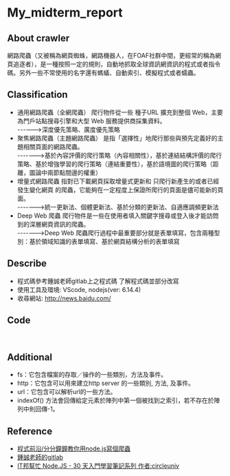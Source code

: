 # My_midterm_report

## About crawler
網路爬蟲（又被稱為網頁蜘蛛，網路機器人，在FOAF社群中間，更經常的稱為網頁追逐者），是一種按照一定的規則，自動地抓取全球資訊網資訊的程式或者指令碼。另外一些不常使用的名字還有螞蟻、自動索引、模擬程式或者蠕蟲。

## Classification
* 通用網路爬蟲（全網爬蟲）
爬行物件從一些 種子URL 擴充到整個 Web，主要為門戶站點搜尋引擎和大型 Web 服務提供商採集資料。<br>
------>深度優先策略、廣度優先策略
* 聚焦網路爬蟲（主題網路爬蟲）
是指「選擇性」地爬行那些與預先定義好的主題相關頁面的網路爬蟲。<br>
------->基於內容評價的爬行策略（內容相關性），基於連結結構評價的爬行策略、基於增強學習的爬行策略（連結重要性），基於語境圖的爬行策略（距離，圖論中兩節點間邊的權重）
* 增量式網路爬蟲
指對已下載網頁採取增量式更新和 只爬行新產生的或者已經發生變化網頁 的爬蟲，它能夠在一定程度上保證所爬行的頁面是儘可能新的頁面。<br>
------->統一更新法、個體更新法、基於分類的更新法、自適應調頻更新法
* Deep Web 爬蟲
爬行物件是一些在使用者填入關鍵字搜尋或登入後才能訪問到的深層網頁資訊的爬蟲。<br>
------->Deep Web 爬蟲爬行過程中最重要部分就是表單填寫，包含兩種型別：基於領域知識的表單填寫、基於網頁結構分析的表單填寫

## Describe 
* 程式碼參考鍾誠老師gitlab上之程式碼 了解程式碼並部分改寫
* 使用工具及環境: VScode, nodejs(ver: 6.14.4)
* 收尋網站: http://news.baidu.com/
## Code
```
 
```
## Additional
* fs：它包含檔案的存取／操作的一些類別，方法及事件。
* http：它包含可以用來建立http server 的一些類別, 方法, 及事件。 
* url：它包含可以解析url的一些方法。
* indexOf() 方法會回傳給定元素於陣列中第一個被找到之索引，若不存在於陣列中則回傳-1。
## Reference
* [程式前沿/分分鐘鐘教你用node.js寫個爬蟲](https://codertw.com/ios/20272/#outline__1)
* [鍾誠老師的gitlab](https://gitlab.com/ccckmit/course/-/wikis/%E9%99%B3%E9%8D%BE%E8%AA%A0/%E6%9B%B8%E7%B1%8D/%E7%B6%B2%E7%AB%99%E8%A8%AD%E8%A8%88/httpCrawler)
* [IT邦幫忙 Node.JS - 30 天入門學習筆記系列 作者:circleuniv](https://ithelp.ithome.com.tw/articles/10185302)
